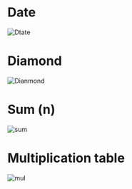 # Date
![Dtate](https://github.com/AliarshiaAbdolahi/python-class/assets/137824806/03f7b4d2-3599-455e-8272-59a98b6c8722)
# Diamond
![Dianmond](https://github.com/AliarshiaAbdolahi/python-class/assets/137824806/e6df35f8-05ce-4566-9d4e-97d020d9847e)
# Sum (n)
![sum](https://github.com/AliarshiaAbdolahi/python-class/assets/137824806/60340499-33f2-41cf-b154-b056e3532672)
# Multiplication table
![mul](https://github.com/AliarshiaAbdolahi/python-class/assets/137824806/48877d16-9382-4bd6-b4f3-6812ccf83e59)
